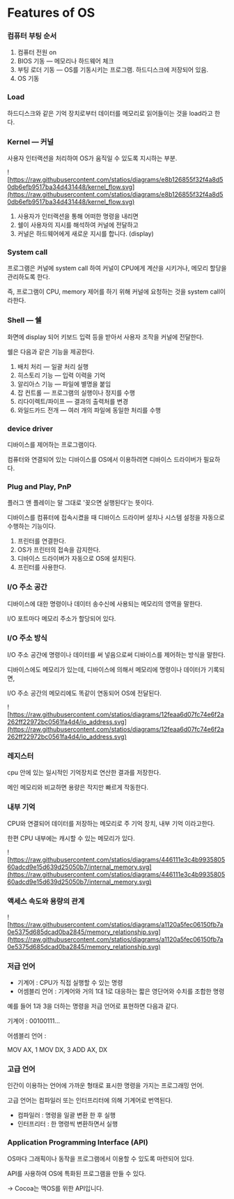 # Features of OS

### 컴퓨터 부팅 순서

1. 컴퓨터 전원 on
2. BIOS 기동 — 메모리나 하드웨어 체크
3. 부팅 로더 기동 — OS를 기동시키는 프로그램. 하드디스크에 저장되어 있음.
4. OS 기동

### Load

하드디스크와 같은 기억 장치로부터 데이터를 메모리로 읽어들이는 것을 load라고 한다.

### Kernel — 커널

사용자 인터랙션을 처리하여 OS가 움직일 수 있도록 지시하는 부분.

![https://raw.githubusercontent.com/statios/diagrams/e8b126855f32f4a8d50db6efb9517ba34d431448/kernel_flow.svg](https://raw.githubusercontent.com/statios/diagrams/e8b126855f32f4a8d50db6efb9517ba34d431448/kernel_flow.svg)

1. 사용자가 인터랙션을 통해 어떠한 명령을 내리면
2. 쉘이 사용자의 지시를 해석하여 커널에 전달하고
3. 커널은 하드웨어에게 새로운 지시를 합니다. (display)

### System call

프로그램은 커널에 system call 하여 커널이 CPU에게 계산을 시키거나, 메모리 할당을 관리하도록 한다.

즉, 프로그램이 CPU, memory 제어를 하기 위해 커널에 요청하는 것을 system call이라한다.

### Shell — 쉘

화면에 display 되어 키보드 입력 등을 받아서 사용자 조작을 커널에 전달한다.

쉘은 다음과 같은 기능을 제공한다.

1. 배치 처리 — 일괄 처리 실행
2. 히스토리 기능 — 입력 이력을 기억
3. 알리아스 기능 — 파일에 별명을 붙임
4. 잡 컨트롤 — 프로그램의 실행이나 정지를 수행
5. 리다이렉트/파이프 — 결과의 출력처를 변경
6. 와일드카드 전개 — 여러 개의 파일에 동일한 처리를 수행

### device driver

디바이스를 제어하는 프로그램이다.

컴퓨터와 연결되어 있는 디바이스를 OS에서 이용하려면 디바이스 드라이버가 필요하다.

### Plug and Play, PnP

플러그 앤 플레이는 말 그대로 '꽂으면 실행된다'는 뜻이다.

디바이스를 컴퓨터에 접속시켰을 때 디바이스 드라이버 설치나 시스템 설정을 자동으로 수행하는 기능이다.

1. 프린터를 연결한다.
2. OS가 프린터의 접속을 감지한다.
3. 디바이스 드라이버가 자동으로 OS에 설치된다.
4. 프린터를 사용한다.

### I/O 주소 공간

디바이스에 대한 명령이나 데이터 송수신에 사용되는 메모리의 영역을 말한다.

I/O 포트마다 메모리 주소가 할당되어 있다.

### I/O 주소 방식

I/O 주소 공간에 명령이나 데이터를 써 넣음으로써 디바이스를 제어하는 방식을 말한다.

디바이스에도 메모리가 있는데, 디바이스에 의해서 메모리에 명령이나 데이터가 기록되면,

I/O 주소 공간의 메모리에도 똑같이 연동되어 OS에 전달된다.

![https://raw.githubusercontent.com/statios/diagrams/12feaa6d07fc74e6f2a262ff22972bc0561fa4d4/io_address.svg](https://raw.githubusercontent.com/statios/diagrams/12feaa6d07fc74e6f2a262ff22972bc0561fa4d4/io_address.svg)

### 레지스터

cpu 안에 있는 일시적인 기억장치로 연산한 결과를 저장한다.

메인 메모리와 비교하면 용량은 작지만 빠르게 작동한다.

### 내부 기억

CPU와 연결되어 데이터를 저장하는 메모리로 주 기억 장치, 내부 기억 이라고한다.

한편 CPU 내부에는 캐시할 수 있는 메모리가 있다.

![https://raw.githubusercontent.com/statios/diagrams/446111e3c4b993580560adcd9e15d639d25050b7/internal_memory.svg](https://raw.githubusercontent.com/statios/diagrams/446111e3c4b993580560adcd9e15d639d25050b7/internal_memory.svg)

### 액세스 속도와 용량의 관계

![https://raw.githubusercontent.com/statios/diagrams/a1120a5fec06150fb7a0e5375d685dcad0ba2845/memory_relationship.svg](https://raw.githubusercontent.com/statios/diagrams/a1120a5fec06150fb7a0e5375d685dcad0ba2845/memory_relationship.svg)

### 저급 언어

- 기계어 : CPU가 직접 실행할 수 있는 명령
- 어셈블리 언어 : 기계어와 거의 1대 1로 대응하는 짧은 영단어와 수치를 조합한 명령

예를 들어 1과 3을 더하는 명령을 저급 언어로 표현하면 다음과 같다.

기계어 : 00100111...

어셈블리 언어 : 

MOV AX, 1
MOV DX, 3
ADD AX, DX

### 고급 언어

인간이 이용하는 언어에 가까운 형태로 표시한 명령을 가지는 프로그래밍 언어.

고급 언어는 컴파일러 또는 인터프리터에 의해 기계어로 번역된다.

- 컴파일러 : 명령을 일괄 변환 한 후 실행
- 인터프리터 : 한 명령씩 변환하면서 실행

### Application Programming Interface (API)

OS마다 그래픽이나 동작을 프로그램에서 이용할 수 있도록 마련되어 있다.

API를 사용하여 OS에 특화된 프로그램을 만들 수 있다.

→ Cocoa는 맥OS를 위한 API입니다.